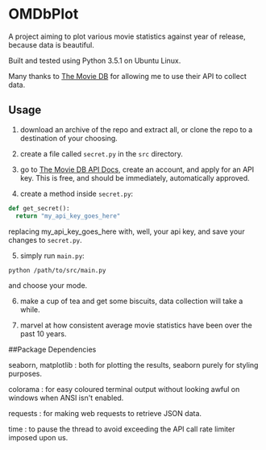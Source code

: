# OMDbPlot
A project aiming to plot various movie statistics against year of release, because data is beautiful.

Built and tested using Python 3.5.1 on Ubuntu Linux.

Many thanks to [The Movie DB](http://themoviedb.org) for allowing me to use their API to collect data.

## Usage
1. download an archive of the repo and extract all, or clone the repo to a destination of your choosing.

2. create a file called `secret.py` in the `src` directory.

3. go to [The Movie DB API Docs](https://www.themoviedb.org/documentation/api), create an account, and apply for an API key. This is free, and should be immediately, automatically approved.

4. create a method inside `secret.py`:
  ```python
  def get_secret():
    return "my_api_key_goes_here"
  ```
  replacing my_api_key_goes_here with, well, your api key, and save your changes to `secret.py`.

5. simply run `main.py`:
  ```
  python /path/to/src/main.py
  ```
  and choose your mode.
  
6. make a cup of tea and get some biscuits, data collection will take a while.

7. marvel at how consistent average movie statistics have been over the past 10 years.

##Package Dependencies

seaborn, matplotlib
: both for plotting the results, seaborn purely for styling purposes.
  
colorama
: for easy coloured terminal output without looking awful on windows when ANSI isn't enabled.
  
requests
: for making web requests to retrieve JSON data.
  
time
: to pause the thread to avoid exceeding the API call rate limiter imposed upon us.
  
